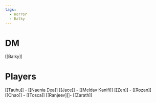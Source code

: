 ```yaml
---
tags:
  - Horror
  - Balky
---
```

# DM
[[Balky]]
# Players

[[Tauhu]] - [[Naenia Dea]]
[[Jace]] - [[Meldav Kanifi]]
[[Zen]] - [[Rozan]]
[[Chao]] - [[Tosca]]
[[Ranjeev]]]- [[Zarath]]

